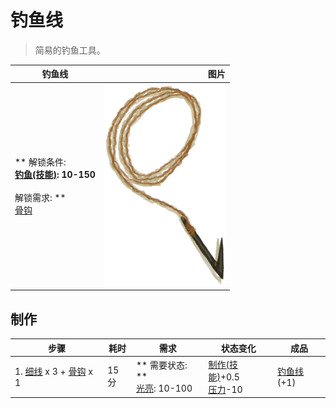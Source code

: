 # 钓鱼线  
> 简易的钓鱼工具。  
  
  钓鱼线  |   图片   
 ----  |  ----:   
 ** 解锁条件: **<br>[钓鱼(技能)](Skill_Fishing.md): 10-150<br><br>** 解锁需求: **<br>[骨钩](HookBone.md)  |  ![](Sprite/FishingLineRustic.png)   
  
## 制作  
步骤  |  耗时  |  需求  |  状态变化  |  成品  
----  |  ----  |  ----  |  ----  |  ----  
1. [细线](CordFiber.md) x 3 + [骨钩](HookBone.md) x 1  |  15分  |  ** 需要状态: **<br>[光亮](Light.md): 10-100  |  [制作(技能)](Skill_Crafting.md)+0.5<br>[压力](Stress.md)-10  |  [钓鱼线](FishingLineRustic.md)(+1)  
